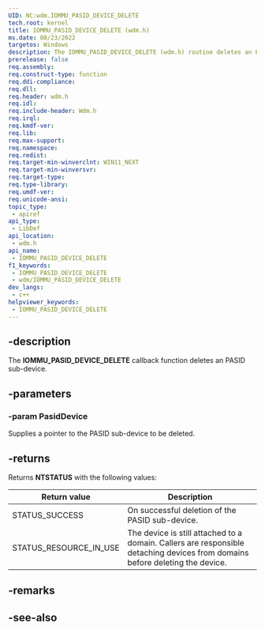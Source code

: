 ```yaml
---
UID: NC:wdm.IOMMU_PASID_DEVICE_DELETE
tech.root: kernel
title: IOMMU_PASID_DEVICE_DELETE (wdm.h)
ms.date: 08/23/2022
targetos: Windows
description: The IOMMU_PASID_DEVICE_DELETE (wdm.h) routine deletes an PASID sub-device.
prerelease: false
req.assembly: 
req.construct-type: function
req.ddi-compliance: 
req.dll: 
req.header: wdm.h
req.idl: 
req.include-header: Wdm.h
req.irql: 
req.kmdf-ver: 
req.lib: 
req.max-support: 
req.namespace: 
req.redist: 
req.target-min-winverclnt: WIN11_NEXT
req.target-min-winversvr: 
req.target-type: 
req.type-library: 
req.umdf-ver: 
req.unicode-ansi: 
topic_type:
 - apiref
api_type:
 - LibDef
api_location:
 - wdm.h
api_name:
 - IOMMU_PASID_DEVICE_DELETE
f1_keywords:
 - IOMMU_PASID_DEVICE_DELETE
 - wdm/IOMMU_PASID_DEVICE_DELETE
dev_langs:
 - c++
helpviewer_keywords:
 - IOMMU_PASID_DEVICE_DELETE
---
```


## -description

The **IOMMU_PASID_DEVICE_DELETE** callback function deletes an PASID sub-device.

## -parameters

### -param PasidDevice

Supplies a pointer to the PASID sub-device to be deleted.

## -returns

Returns **NTSTATUS** with the following values:

| Return value | Description |
|--|--|
| STATUS_SUCCESS | On successful deletion of the PASID sub-device. |
| STATUS_RESOURCE_IN_USE | The device is still attached to a domain. Callers are responsible detaching devices from domains before deleting the device. |

## -remarks

## -see-also
